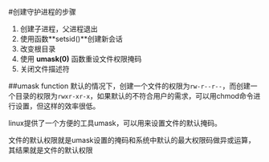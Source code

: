 #创建守护进程的步骤

1. 创建子进程，父进程退出
2. 使用函数**setsid()**创建新会话
3. 改变根目录
4. 使用 **umask(0)** 函数重设文件权限掩码
5. 关闭文件描述符

##umask function
默认的情况下，创建一个文件的权限为```rw-r--r--```，而创建一个目录的权限为```rwxr-xr-x```，如果默认的不符合用户的需求，可以用chmod命令进行设置，但这样的效率很低。


linux提供了一个方便的工具umask，可以用来设置文件的默认掩码。


文件的默认权限就是umask设置的掩码和系统中默认的最大权限码做异或运算，其结果就是文件的默认权限